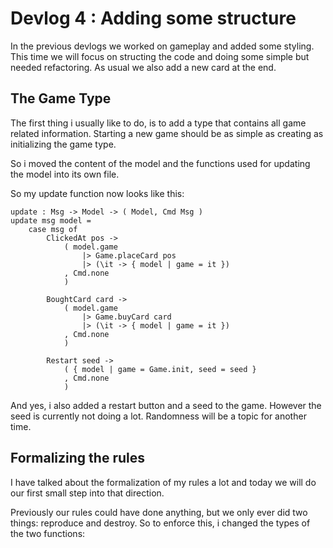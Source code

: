 # Devlog 4 : Adding some structure

In the previous devlogs we worked on gameplay and added some styling. This time we will focus on structing the code and doing some simple but needed refactoring. As usual we also add a new card at the end.

## The Game Type

The first thing i usually like to do, is to add a type that contains all game related information. Starting a new game should be as simple as creating as initializing the game type.

So i moved the content of the model and the functions used for updating the model into its own file.

So my update function now looks like this:

```
update : Msg -> Model -> ( Model, Cmd Msg )
update msg model =
    case msg of
        ClickedAt pos ->
            ( model.game
                |> Game.placeCard pos
                |> (\it -> { model | game = it })
            , Cmd.none
            )

        BoughtCard card ->
            ( model.game
                |> Game.buyCard card
                |> (\it -> { model | game = it })
            , Cmd.none
            )

        Restart seed ->
            ( { model | game = Game.init, seed = seed }
            , Cmd.none
            )
```

And yes, i also added a restart button and a seed to the game. However the seed is currently not doing a lot. Randomness will be a topic for another time.

## Formalizing the rules

I have talked about the formalization of my rules a lot and today we will do our first small step into that direction.

Previously our rules could have done anything, but we only ever did two things: reproduce and destroy. So to enforce this, i changed the types of the two functions:

```
```